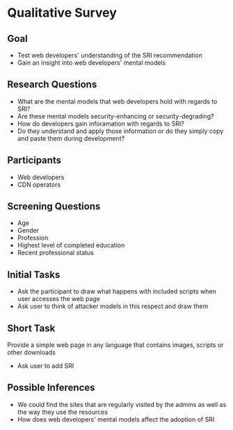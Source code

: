 # Qualitative Survey

## Goal
* Test web developers' understanding of the SRI recommendation
* Gain an insight into web developers' mental models

## Research Questions
* What are the mental models that web developers hold with regards to SRI?
* Are these mental models security-enhancing or security-degrading?
* How do developers gain inforamation with regards to SRI?
* Do they understand and apply those information or do they simply copy and paste them during development?

## Participants
* Web developers
* CDN operators

## Screening Questions
* Age
* Gender
* Profession
* Highest level of completed education
* Recent professional status

## Initial Tasks
* Ask the participant to draw what happens with included scripts when user accesses the web page
* Ask user to think of attacker models in this respect and draw them

## Short Task
Provide a simple web page in any language that contains images, scripts or other downloads
* Ask user to add SRI

## Possible Inferences
* We could find the sites that are regularly visited by the admins as well as the way they use the resources
* How does web developers' mental models affect the adoption of SRI

